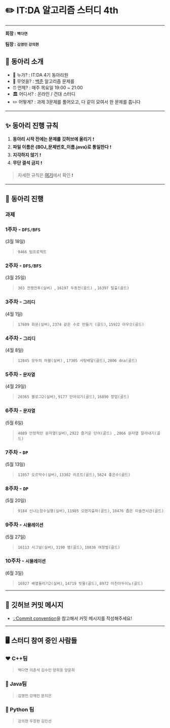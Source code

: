 ✏️ IT:DA 알고리즘 스터디 4th
====================================

---

**회장 : `백다연`**

**팀장 :  `김영민` `강의현`**

<div align = "center">

</div>

## 🎯 동아리 소개

-    💁 누가? : IT:DA 4기 동아리원
-    🐍 무엇을? : [백준](https://www.acmicpc.net/) 알고리즘 문제를
-    ⏰ 언제? : 매주 목요일 19:00 ~ 21:00 
-   🏛 어디서? : 온라인 / 건대 스터디
-    ✏️ 어떻게? : 과제 3문제를 풀어오고, 다 같이 모여서 한 문제를 풉니다 

---

## ✨ 동아리 진행 규칙

1. **동아리 시작 전에는 문제를 깃허브에 올리기** ❗️
2. **파일 이름은 {BOJ_문제번호_이름.java}로 통일한다** ❗️
3. **지각하지 않기** ❗️
4. **무단 결석 금지** ❗️
    
> 자세한 규칙은 [여기](./rules.md)에서 확인 ❗️


---


## 📅 동아리 진행

### 과제

### 1주차 - **`DFS/BFS`**  

(3월 18일)

>`9466 텀프로젝트`


### 2주차 - **`DFS/BFS`** 

(3월 25일) 

>`303 전쟁전투(실버) `,  `16197 두동전(골드) `,  `16397 탈출(골드) `


### 3주차 - **`그리디`** 

(4월 1일) 
> `17609 회문(실버)`,  `2374 같은 수로 만들기 (골드)`, `15922 아우으(골드)`


### 4주차 - **`그리디`** 

(4월 8일) 
> `12845 모두의 마블(실버)` , `17305 사탕배달(골드)`, `2806 dna(골드)`


### 5주차 - **`문자열`** 

(4월 29일) 

> `20365 블로그2(실버)`, `9177 단어섞기(골드)`,  `16890 창업(골드)`


### 6주차 - **`문자열`** 

(5월 6일)

>`4889 안정적인 문자열(실버)`,  `2922 즐거운 단어(골드) `,  `2866 문자열 잘라내기(골드) `


### 7주차 - **`DP`** 

(5월 13일)

> `11057 오르막수(실버)`, `13302 리조트(골드)`, `5624 좋은수(골드)`




### 8주차 - **`DP`** 

(5월 20일)

> `9184 신나는함수실행(실버)`, `11985 오렌지출하(골드)`, `10476 좁은 미술전시관(골드)`



### 9주차 - **`시뮬레이션`** 

(5월 27일)

> `16113 시그널(실버)`, `3190 뱀(골드)`, `10836 여왕벌(골드)`

### 10주차 - **`시뮬레이션`** 

(6월 3일)

>`16927 배열돌리기2(실버)`, `14719 빗물(골드)`, `8972 미친아두이노(골드)`




---


## 📨 깃허브 커밋 메시지 

- [💡Commit convention](./commitMessage.md)을 참고해서 커밋 메시지를 작성해주세요!


---

## 🖥 스터디 참여 중인 사람들

### ❤️ C++팀

> `백다연` `이준석`  `김수민` `양희웅` `양윤희`

### 💛 Java팀

> `김영민` `강채민` `문지은` 

### 💙 Python 팀

> `강의현` `우창완`  `김민선`




